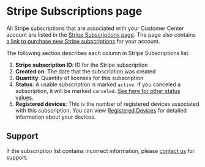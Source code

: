 # Stripe Subscriptions page

All Stripe subscriptions that are associated with your Customer Center account are listed in the [Stripe Subscriptions page](https://support.emeditor.com/en/account/subscriptions). The page also contains [a link to purchase new Stripe subscriptions](https://support.emeditor.com/en/stripe_payment) for your account.

The following section describes each column in Stripe Subscriptions list.

1. **Stripe subscription ID**: ID for the Stripe subscription
2. **Created on**: The date that the subscription was created
3. **Quantity**: Quantity of licenses for this subscription
4. **Status**: A usable subscription is marked `active`. If you canceled a subscription, it will be marked `canceled`. [See here for other status values.](https://docs.stripe.com/api/subscriptions/object#subscription_object-status)
5. **Registered devices**: This is the number of registered devices associated with this subscription. You can view [Registered Devices](https://support.emeditor.com/en/account/devices) for detailed information about your devices.

## Support

If the subscription list contains incorrect information, please [contact us](https://www.emeditor.com/support/#contact) for support.